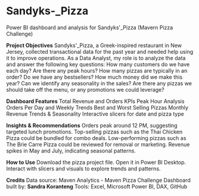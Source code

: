 # Sandyks-_Pizza
Power BI dashboard and analysis for Sandyks'_Pizza (Mavern Pizza Challenge)

**Project Objectives**
Sandyks'_Pizza, a Greek-inspired restaurant in New Jersey, collected transactional data for the past year and needed help using it to improve operations. As a Data Analyst, my role is to analyze the data and answer the following key questions:
How many customers do we have each day? Are there any peak hours?
How many pizzas are typically in an order? Do we have any bestsellers?
How much money did we make this year? Can we identify any seasonality in the sales?
Are there any pizzas we should take off the menu, or any promotions we could leverage?

**Dashboard Features**
Total Revenue and Orders KPIs
Peak Hour Analysis
Orders Per Day and Weekly Trends
Best and Worst Selling Pizzas
Monthly Revenue Trends & Seasonality
Interactive slicers for date and pizza type

**Insights & Recommendations**
Orders peak around 12 PM, suggesting targeted lunch promotions.
Top-selling pizzas such as the Thai Chicken Pizza could be bundled for combo deals.
Low-performing pizzas such as The Brie Carre Pizza could be reviewed for removal or marketing.
Revenue spikes in May and July, indicating seasonal patterns.

**How to Use**
Download the pizza project file.
Open it in Power BI Desktop.
Interact with slicers and visuals to explore trends and patterns.

**Credits**
Data source: Maven Analytics - Maven Pizza Challenge
Dashboard built by: **Sandra Koranteng**
Tools: Excel, Microsoft Power BI, DAX, GitHub

